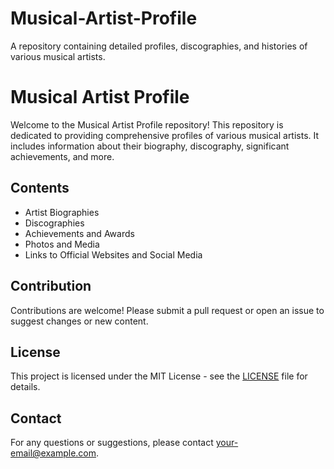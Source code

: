 # Musical-Artist-Profile
 A repository containing detailed profiles, discographies, and histories of various musical artists.
 # Musical Artist Profile

Welcome to the Musical Artist Profile repository! This repository is dedicated to providing comprehensive profiles of various musical artists. It includes information about their biography, discography, significant achievements, and more.

## Contents

- Artist Biographies
- Discographies
- Achievements and Awards
- Photos and Media
- Links to Official Websites and Social Media

## Contribution

Contributions are welcome! Please submit a pull request or open an issue to suggest changes or new content.

## License

This project is licensed under the MIT License - see the [LICENSE](LICENSE) file for details.

## Contact

For any questions or suggestions, please contact [your-email@example.com](mailto:info@halmblogmusic.com).

